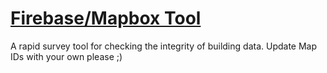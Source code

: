 [Firebase/Mapbox Tool](http://maptime.github.io/maptime-bites/00005/)
===================
A rapid survey tool for checking the integrity of building data. Update Map IDs with your own please ;)
